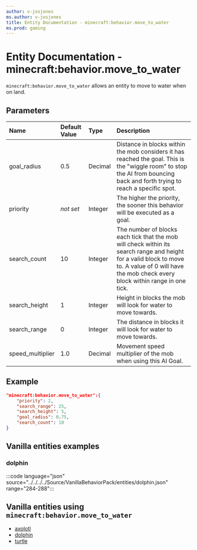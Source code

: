 ```yaml
---
author: v-josjones
ms.author: v-josjones
title: Entity Documentation - minecraft:behavior.move_to_water
ms.prod: gaming
---
```


# Entity Documentation - minecraft:behavior.move_to_water

`minecraft:behavior.move_to_water` allows an entity to move to water when on land.

## Parameters

|Name |Default Value  |Type  |Description  |
|:----------|:----------|:----------|:----------|
|goal_radius| 0.5| Decimal| Distance in blocks within the mob considers it has reached the goal. This is the "wiggle room" to stop the AI from bouncing back and forth trying to reach a specific spot. |
|priority|*not set*|Integer|The higher the priority, the sooner this behavior will be executed as a goal.|
|search_count| 10| Integer| The number of blocks each tick that the mob will check within its search range and height for a valid block to move to. A value of 0 will have the mob check every block within range in one tick. |
|search_height| 1| Integer| Height in blocks the mob will look for water to move towards. |
|search_range| 0| Integer| The distance in blocks it will look for water to move towards. |
|speed_multiplier| 1.0| Decimal| Movement speed multiplier of the mob when using this AI Goal. |

## Example

```json
"minecraft:behavior.move_to_water":{
    "priority": 2,
    "search_range": 25,
    "search_height": 5,
    "goal_radius": 0.75,
    "search_count": 10
}
```

## Vanilla entities examples

### dolphin

:::code language="json" source="../../../../Source/VanillaBehaviorPack/entities/dolphin.json" range="284-288":::

## Vanilla entities using `minecraft:behavior.move_to_water`

- [axolotl](../../../../Source/VanillaBehaviorPack_Snippets/entities/axolotl.md)
- [dolphin](../../../../Source/VanillaBehaviorPack_Snippets/entities/dolphin.md)
- [turtle](../../../../Source/VanillaBehaviorPack_Snippets/entities/turtle.md)

